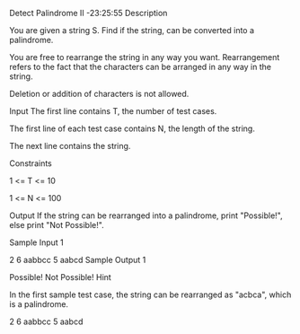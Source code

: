 Detect Palindrome II -23:25:55
Description

You are given a string S. Find if the string, can be converted into a palindrome.

You are free to rearrange the string in any way you want. Rearrangement refers to the fact that the characters can be arranged in any way in the string.

Deletion or addition of characters is not allowed.


Input
The first line contains T, the number of test cases.

The first line of each test case contains N, the length of the string.

The next line contains the string.

Constraints

1 <= T <= 10

1 <= N <= 100


Output
If the string can be rearranged into a palindrome, print "Possible!", else print "Not Possible!".


Sample Input 1 

2
6
aabbcc
5
aabcd
Sample Output 1

Possible!
Not Possible!
Hint

In the first sample test case, the string can be rearranged as "acbca", which is a palindrome.

2
6
aabbcc
5
aabcd